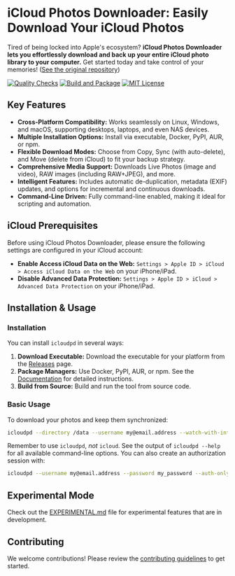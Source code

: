 # iCloud Photos Downloader: Easily Download Your iCloud Photos

Tired of being locked into Apple's ecosystem? **iCloud Photos Downloader lets you effortlessly download and back up your entire iCloud photo library to your computer.**  Get started today and take control of your memories! ([See the original repository](https://github.com/icloud-photos-downloader/icloud_photos_downloader))

[![Quality Checks](https://github.com/icloud-photos-downloader/icloud_photos_downloader/workflows/Quality%20Checks/badge.svg)](https://github.com/icloud-photos-downloader/icloud_photos_downloader/actions/workflows/quality-checks.yml)
[![Build and Package](https://github.com/icloud-photos-downloader/icloud_photos_downloader/workflows/Produce%20Artifacts/badge.svg)](https://github.com/icloud-photos-downloader/icloud_photos_downloader/actions/workflows/produce-artifacts.yml)
[![MIT License](https://img.shields.io/badge/license-MIT-blue.svg)](LICENSE)

## Key Features

*   **Cross-Platform Compatibility:** Works seamlessly on Linux, Windows, and macOS, supporting desktops, laptops, and even NAS devices.
*   **Multiple Installation Options:** Install via executable, Docker, PyPI, AUR, or npm.
*   **Flexible Download Modes:** Choose from Copy, Sync (with auto-delete), and Move (delete from iCloud) to fit your backup strategy.
*   **Comprehensive Media Support:** Downloads Live Photos (image and video), RAW images (including RAW+JPEG), and more.
*   **Intelligent Features:** Includes automatic de-duplication, metadata (EXIF) updates, and options for incremental and continuous downloads.
*   **Command-Line Driven:** Fully command-line enabled, making it ideal for scripting and automation.

## iCloud Prerequisites

Before using iCloud Photos Downloader, please ensure the following settings are configured in your iCloud account:

*   **Enable Access iCloud Data on the Web:**  `Settings > Apple ID > iCloud > Access iCloud Data on the Web` on your iPhone/iPad.
*   **Disable Advanced Data Protection:**  `Settings > Apple ID > iCloud > Advanced Data Protection` on your iPhone/iPad.

## Installation & Usage

### Installation

You can install `icloudpd` in several ways:

1.  **Download Executable:** Download the executable for your platform from the [Releases](https://github.com/icloud-photos-downloader/icloud_photos_downloader/releases/tag/v1.32.0) page.
2.  **Package Managers:** Use Docker, PyPI, AUR, or npm. See the [Documentation](https://icloud-photos-downloader.github.io/icloud_photos_downloader/install.html) for detailed instructions.
3.  **Build from Source:** Build and run the tool from source code.

### Basic Usage

To download your photos and keep them synchronized:

```bash
icloudpd --directory /data --username my@email.address --watch-with-interval 3600
```

Remember to use `icloudpd`, *not* `icloud`.  See the output of `icloudpd --help` for all available command-line options.  You can also create an authorization session with:

```bash
icloudpd --username my@email.address --password my_password --auth-only
```

## Experimental Mode

Check out the [EXPERIMENTAL.md](EXPERIMENTAL.md) file for experimental features that are in development.

## Contributing

We welcome contributions!  Please review the [contributing guidelines](CONTRIBUTING.md) to get started.
